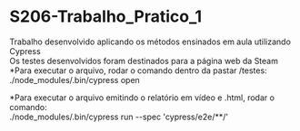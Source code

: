 # S206-Trabalho_Pratico_1
Trabalho desenvolvido aplicando os métodos ensinados em aula utilizando Cypress  
Os testes desenvolvidos foram destinados para a página web da Steam  
*Para executar o arquivo, rodar o comando dentro da pastar /testes:  
./node_modules/.bin/cypress open  
  
*Para executar o arquivo emitindo o relatório em vídeo e .html, rodar o comando:  
./node_modules/.bin/cypress run --spec 'cypress/e2e/**/'  


